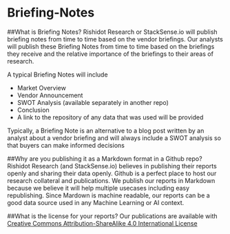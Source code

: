 # Briefing-Notes

##What is Briefing Notes?
Rishidot Research or StackSense.io will publish briefing notes from time to time based on the vendor briefings. Our analysts will publish these Briefing Notes from time to time based on the briefings they receive and the relative importance of the briefings to their areas of research.

A typical Briefing Notes will include
* Market Overview
* Vendor Announcement
* SWOT Analysis (available separately in another repo)
* Conclusion
* A link to the repository of any data that was used will be provided

Typically, a Briefing Note is an alternative to a blog post written by an analyst about a vendor briefing and will always include a SWOT analysis so that buyers can make informed decisions

##Why are you publishing it as a Markdown format in a Github repo?
Rishidot Research (and StackSense.io) believes in publishing their reports openly and sharing their data openly. Github is a perfect place to host our research collateral and publications. We publish our reports in Markdown because we believe it will help multiple usecases including easy republishing. Since Mardown is machine readable, our reports can be a good data source used in any Machine Learning or AI context.

##What is the license for your reports?
Our publications are available with [Creative Commons Attribution-ShareAlike 4.0 International License](https://creativecommons.org/licenses/by-sa/4.0/)
